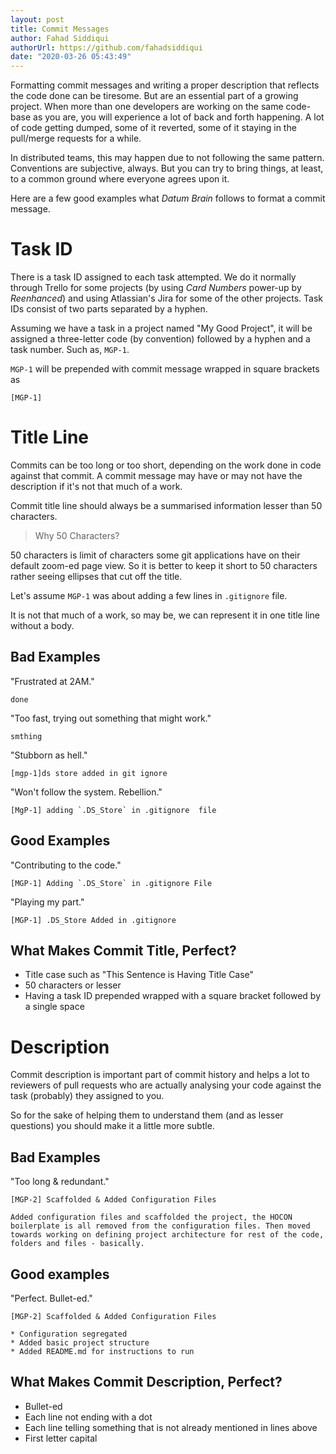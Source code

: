 ```yaml
---
layout: post
title: Commit Messages
author: Fahad Siddiqui
authorUrl: https://github.com/fahadsiddiqui
date: "2020-03-26 05:43:49"
---
```


Formatting commit messages and writing a proper description that reflects the code done can be tiresome. But are an essential part of a growing project. When more than one developers are working on the same code-base as you are, you will experience a lot of back and forth happening. A lot of code getting dumped, some of it reverted, some of it staying in the pull/merge requests for a while.

In distributed teams, this may happen due to not following the same pattern. Conventions are subjective, always. But you can try to bring things, at least, to a common ground where everyone agrees upon it.

Here are a few good examples what _Datum Brain_ follows to format a commit message.

# Task ID

There is a task ID assigned to each task attempted. We do it normally through Trello for some projects (by using _Card Numbers_ power-up by _Reenhanced_) and using Atlassian's Jira for some of the other projects. Task IDs consist of two parts separated by a hyphen.

Assuming we have a task in a project named "My Good Project", it will be assigned a three-letter code (by convention) followed by a hyphen and a task number. Such as, `MGP-1`.

`MGP-1` will be prepended with commit message wrapped in square brackets as

```
[MGP-1]
```

# Title Line

Commits can be too long or too short, depending on the work done in code against that commit. A commit message may have or may not have the description if it's not that much of a work.

Commit title line should always be a summarised information lesser than 50 characters.

> Why 50 Characters?

50 characters is limit of characters some git applications have on their default zoom-ed page view. So it is better to keep it short to 50 characters rather seeing ellipses that cut off the title.

Let's assume `MGP-1` was about adding a few lines in `.gitignore` file.

It is not that much of a work, so may be, we can represent it in one title line without a body.

## Bad Examples

"Frustrated at 2AM."

```
done
```

"Too fast, trying out something that might work."

```
smthing
```

"Stubborn as hell."

```
[mgp-1]ds store added in git ignore
```

"Won't follow the system. Rebellion."

```
[MgP-1] adding `.DS_Store` in .gitignore  file
```

## Good Examples

"Contributing to the code."

```
[MGP-1] Adding `.DS_Store` in .gitignore File
```

"Playing my part."

```
[MGP-1] .DS_Store Added in .gitignore
```

## What Makes Commit Title, Perfect?

* Title case such as "This Sentence is Having Title Case"
* 50 characters or lesser
* Having a task ID prepended wrapped with a square bracket followed by a single space

# Description

Commit description is important part of commit history and helps a lot to reviewers of pull requests who are actually analysing your code against the task (probably) they assigned to you.

So for the sake of helping them to understand them (and as lesser questions) you should make it a little more subtle.

## Bad Examples

"Too long & redundant."

```
[MGP-2] Scaffolded & Added Configuration Files

Added configuration files and scaffolded the project, the HOCON boilerplate is all removed from the configuration files. Then moved towards working on defining project architecture for rest of the code, folders and files - basically.
```

## Good examples

"Perfect. Bullet-ed."

```
[MGP-2] Scaffolded & Added Configuration Files

* Configuration segregated
* Added basic project structure
* Added README.md for instructions to run
```

## What Makes Commit Description, Perfect?

* Bullet-ed
* Each line not ending with a dot
* Each line telling something that is not already mentioned in lines above
* First letter capital
